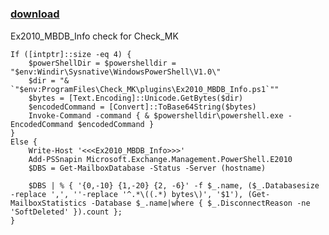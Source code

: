 ﻿---
pid:            4110
parent:         0
children:       
poster:         Hermann Maurer
title:          
date:           2013-04-16 07:24:29
description:    Ex2010_MBDB_Info check for Check_MK
format:         posh
---

# 

### [download](4110.ps1)  

Ex2010_MBDB_Info check for Check_MK

```posh
If ([intptr]::size -eq 4) {
	$powerShellDir = $powershelldir = "$env:Windir\Sysnative\WindowsPowerShell\V1.0\"
	$dir = "& `"$env:ProgramFiles\Check_MK\plugins\Ex2010_MBDB_Info.ps1`""
	$bytes = [Text.Encoding]::Unicode.GetBytes($dir)
	$encodedCommand = [Convert]::ToBase64String($bytes)
	Invoke-Command -command { & $powershelldir\powershell.exe -EncodedCommand $encodedCommand }
}
Else {
	Write-Host '<<<Ex2010_MBDB_Info>>>' 
	Add-PSSnapin Microsoft.Exchange.Management.PowerShell.E2010 
	$DBS = Get-MailboxDatabase -Status -Server (hostname) 
	
	$DBS | % { '{0,-10} {1,-20} {2, -6}' -f $_.name, ($_.Databasesize -replace ',', ''-replace '^.*\((.*) bytes\)', '$1'), (Get-MailboxStatistics -Database $_.name|where { $_.DisconnectReason -ne 'SoftDeleted' }).count };
}
```
